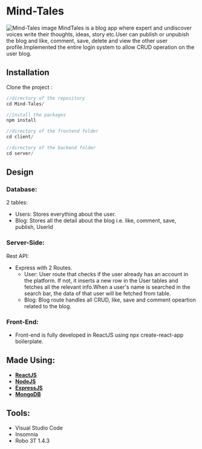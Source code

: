 # Mind-Tales

![Mind-Tales image](https://res.cloudinary.com/dwxmraluj/image/upload/v1673680945/Mind-Tales_vg19wx.png)
MindTales is a blog app where expert and undiscover voices write their thoughts, ideas, story etc.User can publish or unpubish the blog and like, comment, save, delete and view the other user profile.Implemented the entire login system to allow CRUD operation on the user blog.

## Installation

Clone the project :

```javascript
//directory of the repository
cd Mind-Tales/

//install the packages
npm install
```

```javascript
//directory of the frontend folder
cd client/

//directory of the backend folder
cd server/

```


## Design

### Database:
2 tables:
  * Users: Stores everything about the user.
  * Blog: Stores all the detail about the blog i.e. like, comment, save, publish, UserId

### Server-Side:
Rest API:
  * Express with 2 Routes.
    * User: User route that checks if the user already has an account in the platform. If not, it inserts a new row in the User tables and fetches all the relevant info.When a user's name is searched in the search bar, the data of that user will be fetched from table.
    * Blog: Blog route handles all CRUD, like, save and comment opeartion related to the blog.

### Front-End:
  * Front-end is fully developed in ReactJS using npx create-react-app boilerplate.
  
## Made Using:
* **[ReactJS](https://reactjs.org/docs/getting-started.html)**
* **[NodeJS](https://nodejs.org/en/docs/)**
* **[ExpressJS](https://expressjs.com/)**
* **[MongoDB](https://www.mongodb.com/)**

## Tools:
  * Visual Studio Code
  * Insomnia
  * Robo 3T 1.4.3
